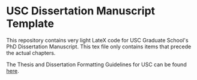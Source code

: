 # USC Dissertation Manuscript Template
This repository contains very light LateX code for USC Graduate School's PhD Dissertation Manuscript. This tex file only contains items that precede the actual chapters. 

The Thesis and Dissertation Formatting Guidelines for USC can be found [here](http://graduateschool.usc.edu/current-students/thesis-dissertation-submission/guidelines-for-format-and-presentation/). 
